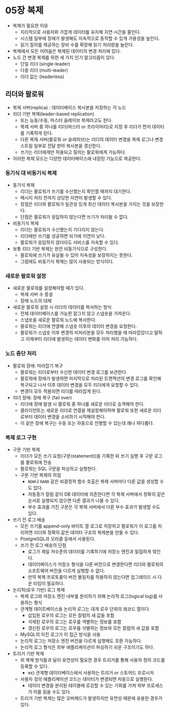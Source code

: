 # 05장 복제
- 복제가 필요한 이유
    - 지리적으로 사용자와 가깝게 데이터를 유지해 지연 시간을 줄인다.
    - 시스템 일부에 장애가 발생해도 지속적으로 동작할 수 있게 가용성을 높인다.
    - 읽기 질의를 제공하는 장비 수를 확장해 읽기 처리량을 늘린다.
- 복제에서 모든 어려움은 복제된 데이터의 변경 처리에 있다.
- 노드 간 변경 복제를 위한 세 가지 인기 알고리즘이 있다.
    - 단일 리더 (single-leader)
    - 다중 리더 (multi-leader)
    - 리더 없는 (leaderless)

## 리더와 팔로워

- 복제 서버(replica) : 데이터베이스 복사본을 저장하는 각 노드
- 리더 기반 복제(leader-based replication)
    - 또는 능동/수동, 마스터 슬레이브 복제라고도 한다.
    - 복제 서버 중 하나를 리더(마스터 or 프라이머리)로 지정 후 리더가 먼저 데이터를 기록하게 된다.
    - 다른 복제 서버(팔로워 or 슬레피브)는 리더의 데이터 변경을 복제 로그나 변경 스트림 일부로 전달 받아 복사본을 갱신한다.
    - 쓰기는 리더에게만 허용되고 질의는 팔로워에게 가능하다.
- 이러한 복제 모드는 다양한 데이터베이스에 내장된 기능으로 제공한다.

### 동기식 대 비동기식 복제

- 동기식 복제
    - 리더는 팔로워가 쓰기를 수신했는지 확인할 때까지 대기한다.
    - 메시지 처리 전까지 상당한 지연이 발생할 수 있다.
    - 장점은 리더와 팔로워가 일관성 있게 최신 데이터 복사본을 가지는 것을 보장한다.
    - 단점은 팔로워가 응답하지 않는다면 쓰기가 처리될 수 없다.
- 비동기식 복제
    - 리더는 팔로워가 수신했는지 기다리지 않는다.
    - 리더에만 쓰기를 성공하면 되기에 지연이 낮다.
    - 팔로워가 응답하지 않더라도 서비스를 지속할 수 있다.
- 보통 리더 기반 복제는 완전 비동기식으로 구성한다.
    - 팔로워에 쓰기가 유실될 수 있어 지속성을 보장하지는 못한다.
    - 그럼에도 비동기식 복제는 많이 사용되는 방식이다.

### 새로운 팔로워 설정

- 새로운 팔로워를 설정해야할 때가 있다.
    - 복제 서버 수 증설
    - 장애 노드의 대체
- 새로운 팔로워 설정 시 리더의 데이터를 복사하는 방식
    - 전체 데이터베이스를 가능한 잠그지 않고 스냅숏을 가져온다.
    - 스냅숏을 새로운 팔로워 노드에 복사한다.
    - 팔로워는 리더에 연결해 스냅숏 이후의 데이터 변경을 요청한다.
    - 팔로워가 스냅숏 이후 변경의 미처리분을 모두 처리했을 때 따라잡았다고 말하고 이제부터 리더에 발생하는 데이터 변화를 이어 처리 가능하다.

### 노드 중단 처리

- 팔로워 장애: 따라잡기 복구
  - 팔로워는 리더로부터 수신한 데이터 변경 로그를 보관한다.
  - 팔로워에 장애가 발생하면 마지막으로 처리된 트랜잭션의 변경 로그를 확인해 복구되고 나서 이후 데이터 변경을 모두 리더에게 요청할 수 있다.
  - 변경이 모두 적용되면 리더를 따라잡게 된다.
- 리더 장애: 장애 복구 (fail over)
  - 리더에 장애 발생 시 팔로워 중 하나를 새로운 리더로 승격해야 한다.
  - 클라이언트는 새로운 리더로 연결을 재설정해야하며 팔로워 또한 새로운 리더로부터 데이터 변경을 소비하기 시작해야 한다.
  - 이 같은 장애 복구는 수동 또는 자동으로 진행할 수 있는데 꽤나 까다롭다.

### 복제 로그 구현

- 구문 기반 복제
  - 리더가 모든 쓰기 요청(구문(statement))을 기록한 뒤 쓰기 실행 후 구문 로그를 팔로워에 전송
  - 팔로워는 SQL 구문을 파싱하고 실행한다.
  - 구문 기반 복제의 허점
    - `NOW`나 `RAND` 같은 비결정적 함수 호출은 복제 서버마다 다른 값을 생성할 수도 있다.
    - 자동증가 칼럼 같이 DB 데이터에 의존한다면 각 복제 서버에서 정확히 같은 순서로 실행되지 않으면 다른 결과가 나올 수 있다.
    - 부수 효과를 가진 구문은 각 복제 서버에서 다른 부수 효과가 발생할 수도 있다.
- 쓰기 전 로그 배송
  - 모든 쓰기를 append-only 바이트 열 로그로 저장하고 팔로워가 이 로그를 처리하면 리더와 정확히 같은 데이터 구조의 복제본을 만들 수 있다.
  - PostgreSQL과 오라클 등에서 사용된다.
  - 쓰기 전 로그 배송의 단점
    - 로그가 제일 저수준의 데이터를 기록하기에 저장소 엔진과 밀접하게 엮인다.
    - 데이터베이스가 저장소 형식을 다른 버전으로 변경한다면 리더와 팔로워의 소프트웨어 버전을 다르게 실행할 수 없다.
    - 만약 복제 프로토콜이 버전 불일치를 허용하지 않는다면 업그레이드 시 다운 타임이 필요하다.
- 논리적(로우 기반) 로그 복제
  - 복제 로그와 저장소 엔진 내부를 분리하기 위해 논리적 로그(logical log)를 사용하는 형식
  - 관계형 데이트베이스용 논리적 로그는 대개 로우 단위의 레코드 열이다.
    - 삽입된 로우의 로그는 모든 칼럼의 새 값을 포함
    - 삭제된 로우의 로그는 로우를 색별하는 정보를 포함
    - 갱신된 로우의 로그는 로우를 식별하는 정보와 모든 칼럼의 새 값을 포함
  - MySQL의 이진 로그가 이 접근 방식을 사용
  - 논리적 로그는 저장소 엔진 버전을 다르게 실행해도 호환 가능하다.
  - 논리적 로그 형식은 외부 애플리케이션이 파싱하기 쉬운 구조이기도 하다.
- 트리거 기반 복제
  - 위 복제 방식들과 달리 유연성이 필요한 경우 트리거를 통해 사용자 정의 코드를 등록할 수 있다.
    - ex) 관계형 데이터베이스에서 사용하는 트리거 or 스토어드 프로시저
  - 사용자 정의 애플리케이션 코드는 데이터가 변경되면 자동으로 실행된다.
    - 데이터 변경을 분리된 테이블에 로깅할 수 있는 기회를 가져 외부 프로세스가 이를 읽을 수도 있다.
  - 트리거 기반 복제는 많은 오버헤드가 발생하지만 유연성 때문에 유용한 경우가 있다.
